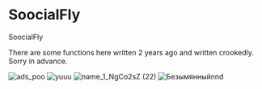 # SoocialFly
SoocialFly




There are some functions here written 2 years ago and written crookedly. Sorry in advance.

![ads_poo](https://user-images.githubusercontent.com/73849221/143306551-c3034e4c-b080-4900-ba6f-735237818e0e.png)
![yuuu](https://user-images.githubusercontent.com/73849221/143306653-cfb4fd8d-c6e7-48a6-835d-77fc9dcfdf02.png)
![name_1_NgCo2sZ (22)](https://user-images.githubusercontent.com/73849221/143306664-047efcc4-0600-4fd6-93ee-944c44e1cbe3.png)
![Безымянныйnnd](https://user-images.githubusercontent.com/73849221/143306667-1af44417-8f13-42c9-bb8f-a269f3b2a79d.png)
